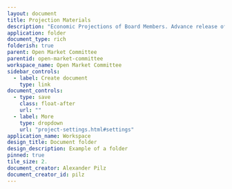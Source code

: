 ```yaml
---
layout: document
title: Projection Materials
description: "Economic Projections of Board Members. Advance release of table 1 of the Summary of Economic Projections to be released with the OMC minutes."
application: folder
document_type: rich
folderish: true
parent: Open Market Committee
parentid: open-market-committee
workspace_name: Open Market Committee
sidebar_controls:
  - label: Create document
    type: link
document_controls:
  - type: save
    class: float-after
    url: ""
  - label: More
    type: dropdown
    url: "project-settings.html#settings"
application_name: Workspace
design_title: Document folder
design_description: Example of a folder
pinned: true
tile_size: 2.
document_creator: Alexander Pilz
document_creator_id: pilz
---
```


